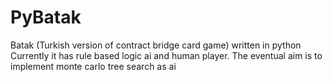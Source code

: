 # PyBatak
Batak (Turkish version of contract bridge card game) written in python 
Currently it has rule based logic ai and human player.
The eventual aim is to implement monte carlo tree search as ai 
